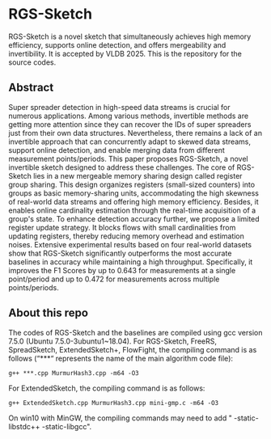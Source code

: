 # RGS-Sketch

RGS-Sketch is a novel sketch that simultaneously achieves high memory efficiency, supports online detection, and offers mergeability and invertibility. It is accepted by VLDB 2025. This is the repository for the source codes.

## Abstract
Super spreader detection in high-speed data streams is crucial for numerous applications. Among various methods, invertible methods are getting more attention since they can recover the IDs of super spreaders just from their own data structures. Nevertheless, there remains a lack of an invertible approach that can concurrently adapt to skewed data streams, support online detection, and enable merging data from different measurement points/periods. This paper proposes RGS-Sketch, a novel invertible sketch designed to address these challenges. The core of RGS-Sketch lies in a new mergeable memory sharing design called register group sharing. This design organizes registers (small-sized counters) into groups as basic memory-sharing units, accommodating the high skewness of real-world data streams and offering high memory efficiency. Besides, it enables online cardinality estimation through the real-time acquisition of a group's state. To enhance detection accuracy further, we propose a limited register update strategy. It blocks flows with small cardinalities from updating registers, thereby reducing memory overhead and estimation noises. Extensive experimental results based on four real-world datasets show that RGS-Sketch significantly outperforms the most accurate baselines in accuracy while maintaining a high throughput. Specifically, it improves the F1 Scores by up to 0.643 for measurements at a single point/period and up to 0.472 for measurements across multiple points/periods.

## About this repo
The codes of RGS-Sketch and the baselines are compiled using gcc version 7.5.0 (Ubuntu 7.5.0-3ubuntu1~18.04). For RGS-Sketch, FreeRS, SpreadSketch, ExtendedSketch+, FlowFight, the compiling command is as follows (“***“ represents the name of the main algorithm code file):
```shell
g++ ***.cpp MurmurHash3.cpp -m64 -O3
```

For ExtendedSketch, the compiling command is as follows:
```shell
g++ ExtendedSketch.cpp MurmurHash3.cpp mini-gmp.c -m64 -O3
```



On win10 with MinGW, the compiling commands may need to add " -static-libstdc++ -static-libgcc".

